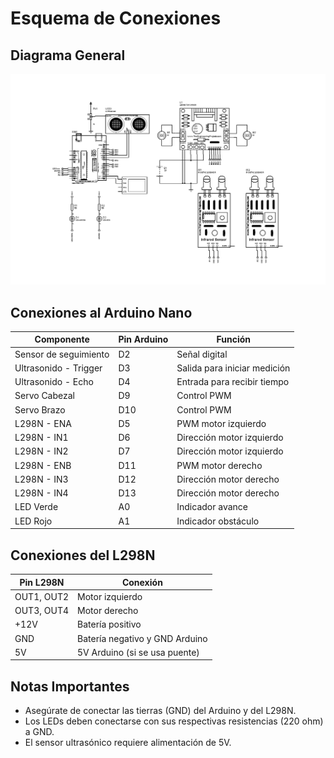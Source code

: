 # Esquema de Conexiones

## Diagrama General

![Diagrama de Conexiones](../docs/img/diagram.png)

## Conexiones al Arduino Nano

| Componente | Pin Arduino | Función |
|------------|-------------|---------|
| Sensor de seguimiento | D2 | Señal digital |
| Ultrasonido - Trigger | D3 | Salida para iniciar medición |
| Ultrasonido - Echo | D4 | Entrada para recibir tiempo |
| Servo Cabezal | D9 | Control PWM |
| Servo Brazo | D10 | Control PWM |
| L298N - ENA | D5 | PWM motor izquierdo |
| L298N - IN1 | D6 | Dirección motor izquierdo |
| L298N - IN2 | D7 | Dirección motor izquierdo |
| L298N - ENB | D11 | PWM motor derecho |
| L298N - IN3 | D12 | Dirección motor derecho |
| L298N - IN4 | D13 | Dirección motor derecho |
| LED Verde | A0 | Indicador avance |
| LED Rojo | A1 | Indicador obstáculo |

## Conexiones del L298N

| Pin L298N | Conexión |
|-----------|----------|
| OUT1, OUT2 | Motor izquierdo |
| OUT3, OUT4 | Motor derecho |
| +12V | Batería positivo |
| GND | Batería negativo y GND Arduino |
| 5V | 5V Arduino (si se usa puente) |

## Notas Importantes

- Asegúrate de conectar las tierras (GND) del Arduino y del L298N.
- Los LEDs deben conectarse con sus respectivas resistencias (220 ohm) a GND.
- El sensor ultrasónico requiere alimentación de 5V.